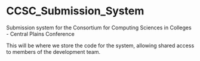 # CCSC_Submission_System
Submission system for the Consortium for Computing Sciences in Colleges - Central Plains Conference

This will be where we store the code for the system, allowing shared access to members of the development team.
